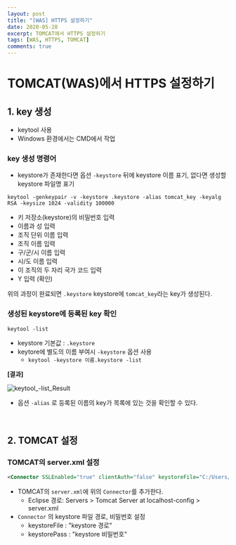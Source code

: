 ```yaml
---
layout: post
title: "[WAS] HTTPS 설정하기"
date: 2020-05-28
excerpt: TOMCAT에서 HTTPS 설정하기
tags: [WAS, HTTPS, TOMCAT]
comments: true
---
```


# TOMCAT(WAS)에서 HTTPS 설정하기

## 1. key 생성
- keytool 사용
- Windows 환경에서는 CMD에서 작업

### key 생성 명령어
- keystore가 존재한다면 옵션 `-keystore` 뒤에 keystore 이름 표기, 없다면 생성할 keystore 파일명 표기

`keytool -genkeypair -v -keystore .keystore -alias tomcat_key -keyalg RSA -keysize 1024 -validity 100000`

- 키 저장소(keystore)의 비밀번호 입력
- 이름과 성 입력
- 조직 단위 이름 입력
- 조직 이름 입력
- 구/군/시 이름 입력
- 시/도 이름 입력
- 이 조직의 두 자리 국가 코드 입력
- Y 입력 (확인)

위의 과정이 완료되면 `.keystore` keystore에 `tomcat_key`라는 key가 생성된다.


### 생성된 keystore에 등록된 key 확인

`keytool -list`

- keystore 기본값 : `.keystore`
- keytore에 별도의 이름 부여시 `-keystore` 옵션 사용
  + `keytool -keystore 이름.keystore -list`

**[결과]**

![keytool_-list_Result](https://user-images.githubusercontent.com/34757921/83148187-9eeda580-a133-11ea-8067-4130c62c90cc.PNG)

- 옵션 `-alias` 로 등록된 이름의 key가 목록에 있는 것을 확인할 수 있다.

<br>

## 2. TOMCAT 설정

### TOMCAT의 server.xml 설정
```xml
<Connector SSLEnabled="true" clientAuth="false" keystoreFile="C:/Users/.keystore" keystorePass="changeit" maxThreads="150" port="8443" protocol="HTTP/1.1" scheme="https" secure="true" sslProtocol="TLS"/>
```

- TOMCAT의 `server.xml`에 위의 `Connector`를 추가한다.
  + Eclipse 경로: Servers > Tomcat Server at localhost-config > server.xml
- `Connector` 의 keystore 파일 경로, 비밀번호 설정
  + keystoreFile : "keystore 경로"
  + keystorePass : "keystore 비밀번호"
